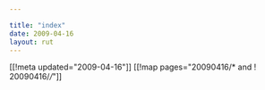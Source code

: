 ```yaml
---

title: "index"
date: 2009-04-16
layout: rut
---
```


[[!meta updated="2009-04-16"]]
[[!map pages="20090416/* and ! 20090416/*/*"]]
